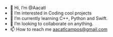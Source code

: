 - 👋 Hi, I’m @Aacatl
- 👀 I’m interested in Coding cool projects
- 🌱 I’m currently learning C++, Python and Swift.
- 💞️ I’m looking to collaborate on anything.
- 📫 How to reach me aacatlcampos@gmail.com

<!---
Aacatl/Aacatl is a ✨ special ✨ repository because its `README.md` (this file) appears on your GitHub profile.
You can click the Preview link to take a look at your changes.
--->

